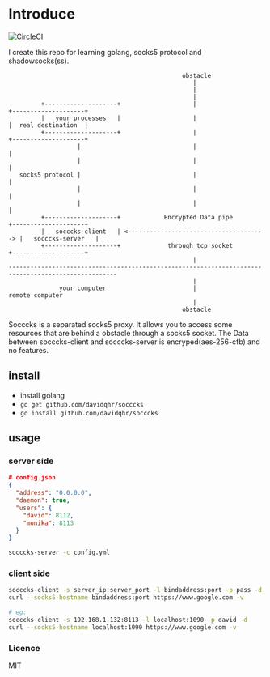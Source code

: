 # Introduce

[![CircleCI](https://circleci.com/gh/davidqhr/socccks/tree/master.svg?style=svg)](https://circleci.com/gh/davidqhr/socccks/tree/master)

I create this repo for learning golang, socks5 protocol and shadowsocks(ss).

```
                                                obstacle
                                                   |
                                                   |
                                                   |
         +--------------------+                    |                     +--------------------+
         |   your processes   |                    |                     |  real destination  |
         +--------------------+                    |                     +--------------------+
                   |                               |                               |
                   |                               |                               |
   socks5 protocol |                               |                               |
                   |                               |                               |
                   |                               |                               |
         +--------------------+            Encrypted Data pipe           +--------------------+
         |   socccks-client   | <--------------------------------------> |   socccks-server   |
         +--------------------+             through tcp socket           +--------------------+
                                                   |
----------------------------------------------------------------------------------------------------
                                                   |
              your computer                        |                         remote computer
                                                   |
                                                obstacle		
```

Socccks is a separated socks5 proxy. It allows you to access some resources that are behind a obstacle through a socks5 socket. The Data between socccks-client and socccks-server is encryped(aes-256-cfb) and no features.

## install

- install golang
- `go get github.com/davidqhr/socccks`
- `go install github.com/davidqhr/socccks`

## usage

### server side

```json
# config.json
{
  "address": "0.0.0.0",
  "daemon": true,
  "users": {
    "david": 8112,
    "monika": 8113
  }
}

```

```bash
socccks-server -c config.yml
```

### client side

```bash
socccks-client -s server_ip:server_port -l bindaddress:port -p pass -d
curl --socks5-hostname bindaddress:port https://www.google.com -v

# eg:
socccks-client -s 192.168.1.132:8113 -l localhost:1090 -p david -d
curl --socks5-hostname localhost:1090 https://www.google.com -v
```

### Licence
MIT
